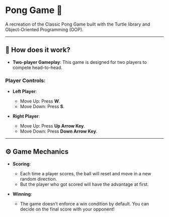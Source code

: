 # Pong Game 🏓
A recreation of the Classic Pong Game built with the Turtle library and Object-Oriented Programming (OOP).

---

## 📘 How does it work?

- **Two-player Gameplay**: This game is designed for two players to compete head-to-head.

### Player Controls:
- **Left Player**:  
  - Move Up: Press **W**. 
  - Move Down: Press **S**. 

- **Right Player**:  
  - Move Up: Press **Up Arrow Key**.
  - Move Down: Press **Down Arrow Key**.  

---

## ⚙️ Game Mechanics

- **Scoring**:
  - Each time a player scores, the ball will reset and move in a new random direction.
  - But the player who got scored will have the advantage at first.

- **Winning**:
  - The game doesn’t enforce a win condition by default. You can decide on the final score with your opponent!
